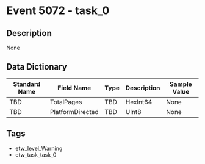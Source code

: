 # Event 5072 - task_0

## Description
None

## Data Dictionary
|Standard Name|Field Name|Type|Description|Sample Value|
|---|---|---|---|---|
|TBD|TotalPages|TBD|HexInt64|None|None|
|TBD|PlatformDirected|TBD|UInt8|None|None|

## Tags
* etw_level_Warning
* etw_task_task_0